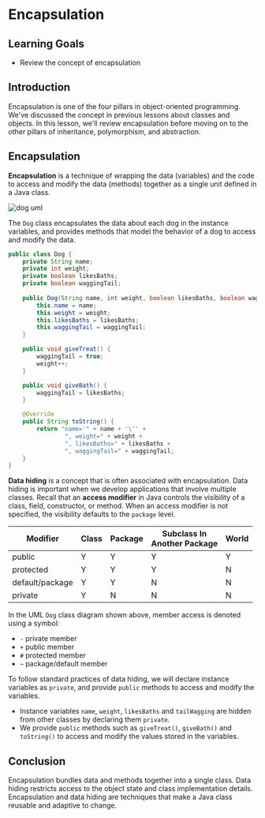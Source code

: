 # Encapsulation

## Learning Goals

- Review the concept of encapsulation

## Introduction

Encapsulation is one of the four pillars
in object-oriented programming. We've discussed the
concept in previous lessons about classes and objects.  In this
lesson, we'll review encapsulation before moving
on to the other pillars of inheritance, polymorphism, and abstraction.

## Encapsulation

**Encapsulation** is a technique of wrapping the data (variables)
and the code to access and modify the data (methods) together as a single unit
defined in a Java class.

![dog uml](https://curriculum-content.s3.amazonaws.com/6676/pillars/dog_uml.png)

The `Dog` class encapsulates the data about each dog
in the instance variables, and provides methods that model
the behavior of a dog to access and modify the data.

```java
public class Dog {
    private String name;
    private int weight;
    private boolean likesBaths;
    private boolean waggingTail;
    
    public Dog(String name, int weight, boolean likesBaths, boolean waggingTail) {
        this.name = name;
        this.weight = weight;
        this.likesBaths = likesBaths;
        this.waggingTail = waggingTail;
    }

    public void giveTreat() {
        waggingTail = true;
        weight++;
    }

    public void giveBath() {
        waggingTail = likesBaths;
    }

    @Override
    public String toString() {
        return "name='" + name + '\'' +
                ", weight=" + weight +
                ", likesBaths=" + likesBaths +
                ", waggingTail=" + waggingTail;
    }
}
```

**Data hiding** is a concept that is often
associated with encapsulation. Data hiding is important
when we develop applications that involve multiple classes.
Recall that an **access modifier** in Java
controls the visibility of a class, field, constructor, or method.
When an access modifier is not specified, the visibility defaults
to the `package` level.

| Modifier        | Class | Package  | Subclass In<br>Another Package  | World |
|-----------------|-------|----------|---------------------------------|-------|
| public          | Y     | Y        | Y                               | Y     | 
| protected       | Y     | Y        | Y                               | N     | 
| default/package | Y     | Y        | N                               | N     | 
| private         | Y     | N        | N                               | N     | 


In the UML `Dog` class diagram shown above,  member access is denoted using a symbol:

- `-` private member
- `+` public member
- `#` protected member
- `~` package/default member 

To follow standard practices of data hiding, we will declare instance variables
as `private`, and provide `public` methods to access and modify the variables.

- Instance variables `name`, `weight`, `likesBaths` and `tailWagging`
  are hidden from other classes by declaring them `private`.
- We provide `public` methods  such as `giveTreat()`, `giveBath()` and `toString()`
  to access and modify the values stored in the variables.

## Conclusion

Encapsulation bundles data and methods together into a single class.
Data hiding restricts access to the object state and class implementation details.
Encapsulation and data hiding are techniques that make a Java class reusable and adaptive to change.


